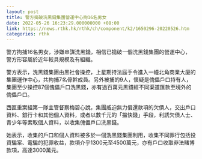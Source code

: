 ```yaml
---
layout: post
title: 警方搗破洗黑錢集團營運中心拘16名男女
date: 2022-05-26 16:23:29.000000000 +08:00
link: https://news.rthk.hk/rthk/ch/component/k2/1650296-20220526.htm
categories: rthk
---
```


警方拘捕16名男女，涉嫌串謀洗黑錢，相信已搗破一個洗黑錢集團的營運中心，警方形容屬於近年較具規模及有組織。

警方表示，洗黑錢集團由黑社會操控，上星期持法庭手令進入一幢北角商業大廈的集團運作中心，共拘捕7名骨幹成員。另外被捕的9人，懷疑是傀儡戶口持有人，集團至少操控87個傀儡戶口洗黑錢，亦有過百萬元黑錢經不同渠道匯款至境外的傀儡戶口。

西區重案組第一隊主管督察梅碧心說，集團威迫無力償還款項的欠債人，交出戶口資料、銀行卡和其他個人資料，或者以數千元的「揾快錢」手段，利誘欠債人士、青少年等索取個人資料，以收集傀儡戶口洗黑錢。

她表示，收集的戶口和個人資料被多於一個洗黑錢集團利用，收集不同罪行包括投資騙案、電騙的犯罪收益，款項介乎1300元至4500萬元，亦有戶口收取非法賭博款項，高達3000萬元。
